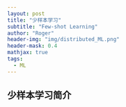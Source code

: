 ```yaml
---
layout: post
title: "少样本学习"
subtitle: "Few-shot Learning"
author: "Roger"
header-img: "img/distributed_ML.png"
header-mask: 0.4
mathjax: true
tags:
  - ML
---
```


## 少样本学习简介












